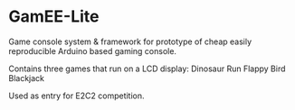 # GamEE-Lite
Game console system &amp; framework for prototype of cheap easily reproducible Arduino based gaming console.

Contains three games that run on a LCD display:
Dinosaur Run
Flappy Bird
Blackjack

Used as entry for E2C2 competition.
